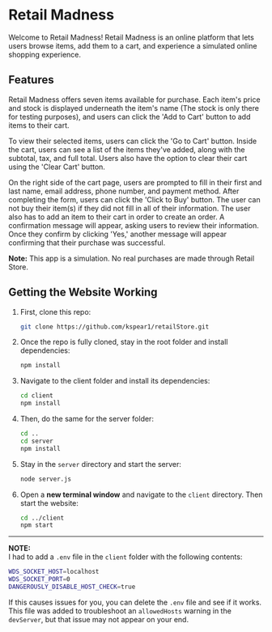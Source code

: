 # Retail Madness

Welcome to Retail Madness! Retail Madness is an online platform that lets users browse items, add them to a cart, and experience a simulated online shopping experience.

## Features

Retail Madness offers seven items available for purchase. Each item's price and stock is displayed underneath the item's name (The stock is only there for testing purposes), and users can click the 'Add to Cart' button to add items to their cart. 

To view their selected items, users can click the 'Go to Cart' button. Inside the cart, users can see a list of the items they've added, along with the subtotal, tax, and full total. Users also have the option to clear their cart using the 'Clear Cart' button.

On the right side of the cart page, users are prompted to fill in their first and last name, email address, phone number, and payment method. After completing the form, users can click the 'Click to Buy' button. The user can not buy their item(s) if they did not fill in all of their information. The user also has to add an item to their cart in order to create an order. A confirmation message will appear, asking users to review their information. Once they confirm by clicking 'Yes,' another message will appear confirming that their purchase was successful.

**Note:** This app is a simulation. No real purchases are made through Retail Store.

## Getting the Website Working

1. First, clone this repo:
   ```bash
   git clone https://github.com/kspear1/retailStore.git
   ```

2. Once the repo is fully cloned, stay in the root folder and install dependencies:
   ```bash
   npm install
   ```

3. Navigate to the client folder and install its dependencies:
   ```bash
   cd client
   npm install
   ```

4. Then, do the same for the server folder:
   ```bash
   cd ..
   cd server
   npm install
   ```

5. Stay in the `server` directory and start the server:
   ```bash
   node server.js
   ```

6. Open a **new terminal window** and navigate to the `client` directory. Then start the website:
   ```bash
   cd ../client
   npm start
   ```

---

**NOTE:**  
I had to add a `.env` file in the `client` folder with the following contents:
```bash
WDS_SOCKET_HOST=localhost
WDS_SOCKET_PORT=0
DANGEROUSLY_DISABLE_HOST_CHECK=true
```
If this causes issues for you, you can delete the `.env` file and see if it works.  
This file was added to troubleshoot an `allowedHosts` warning in the `devServer`, but that issue may not appear on your end.
